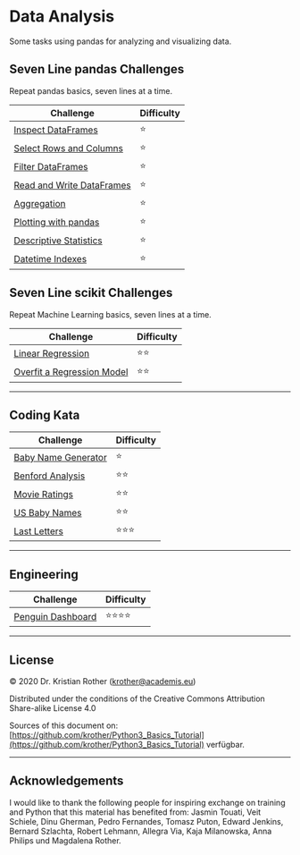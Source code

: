 
# Data Analysis

Some tasks using pandas for analyzing and visualizing data.

## Seven Line pandas Challenges

Repeat pandas basics, seven lines at a time.

| Challenge | Difficulty |
|-----------|---------------|
| [Inspect DataFrames](seven_lines/inspect_df.md) | ⭐ |
| [Select Rows and Columns](seven_lines/select_df.md) | ⭐ |
| [Filter DataFrames](seven_lines/filter_df.md) | ⭐ |
| [Read and Write DataFrames](seven_lines/round_trip.md) | ⭐ |
| [Aggregation](seven_lines/aggregation.md) | ⭐ |
| [Plotting with pandas](seven_lines/plot.md) | ⭐ |
| [Descriptive Statistics](seven_lines/descriptive_stats.md) | ⭐ |
| [Datetime Indexes](seven_lines/datetime_index.md) | ⭐ |


## Seven Line scikit Challenges

Repeat Machine Learning basics, seven lines at a time.

| Challenge | Difficulty |
|-----------|---------------|
| [Linear Regression](seven_lines/regression.md) | ⭐⭐ |
| [Overfit a Regression Model](seven_lines/overfitting.md) | ⭐⭐ |

----

## Coding Kata

| Challenge | Difficulty |
|-----------|---------------|
| [Baby Name Generator](babynamengenerator.md) | ⭐ |
| [Benford Analysis](benford.md) | ⭐⭐ |
| [Movie Ratings](moviedb.md) | ⭐⭐ |
| [US Baby Names](babynamen.md) | ⭐⭐ |
| [Last Letters](last_letters.md) | ⭐⭐⭐ |

----

## Engineering

| Challenge | Difficulty |
|-----------|---------------|
| [Penguin Dashboard](pingubase/README.md) | ⭐⭐⭐⭐ |



----

## License

© 2020 Dr. Kristian Rother (krother@academis.eu)

Distributed under the conditions of the Creative Commons Attribution Share-alike License 4.0

Sources of this document on: [https://github.com/krother/Python3_Basics_Tutorial](https://github.com/krother/Python3_Basics_Tutorial) verfügbar.

----

## Acknowledgements

I would like to thank the following people for inspiring exchange on training and Python that this material has benefited from: Jasmin Touati, Veit Schiele, Dinu Gherman, Pedro Fernandes, Tomasz Puton, Edward Jenkins, Bernard Szlachta, Robert Lehmann, Allegra Via, Kaja Milanowska, Anna Philips und Magdalena Rother.

